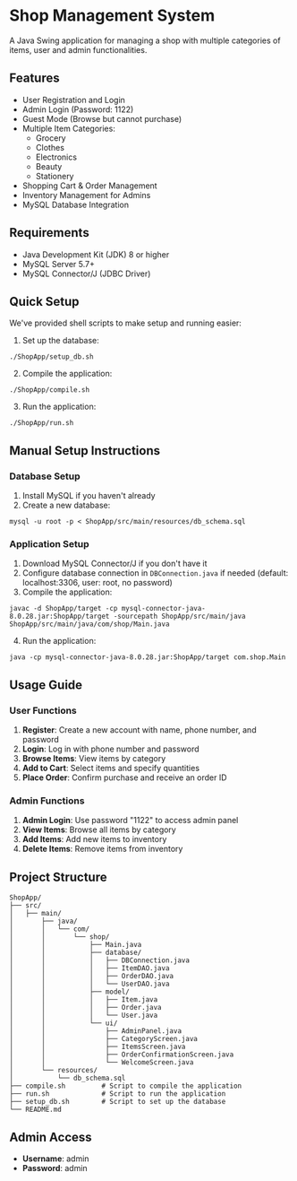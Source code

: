 # Shop Management System

A Java Swing application for managing a shop with multiple categories of items, user and admin functionalities.

## Features

- User Registration and Login
- Admin Login (Password: 1122)
- Guest Mode (Browse but cannot purchase)
- Multiple Item Categories:
  - Grocery
  - Clothes
  - Electronics
  - Beauty
  - Stationery
- Shopping Cart & Order Management
- Inventory Management for Admins
- MySQL Database Integration

## Requirements

- Java Development Kit (JDK) 8 or higher
- MySQL Server 5.7+
- MySQL Connector/J (JDBC Driver)

## Quick Setup

We've provided shell scripts to make setup and running easier:

1. Set up the database:
```
./ShopApp/setup_db.sh
```

2. Compile the application:
```
./ShopApp/compile.sh
```

3. Run the application:
```
./ShopApp/run.sh
```

## Manual Setup Instructions

### Database Setup

1. Install MySQL if you haven't already
2. Create a new database:
```
mysql -u root -p < ShopApp/src/main/resources/db_schema.sql
```

### Application Setup

1. Download MySQL Connector/J if you don't have it
2. Configure database connection in `DBConnection.java` if needed (default: localhost:3306, user: root, no password)
3. Compile the application:
```
javac -d ShopApp/target -cp mysql-connector-java-8.0.28.jar:ShopApp/target -sourcepath ShopApp/src/main/java ShopApp/src/main/java/com/shop/Main.java
```
4. Run the application:
```
java -cp mysql-connector-java-8.0.28.jar:ShopApp/target com.shop.Main
```

## Usage Guide

### User Functions

1. **Register**: Create a new account with name, phone number, and password
2. **Login**: Log in with phone number and password
3. **Browse Items**: View items by category
4. **Add to Cart**: Select items and specify quantities
5. **Place Order**: Confirm purchase and receive an order ID

### Admin Functions

1. **Admin Login**: Use password "1122" to access admin panel
2. **View Items**: Browse all items by category
3. **Add Items**: Add new items to inventory
4. **Delete Items**: Remove items from inventory

## Project Structure

```
ShopApp/
├── src/
│   ├── main/
│       ├── java/
│       │   └── com/
│       │       └── shop/
│       │           ├── Main.java
│       │           ├── database/
│       │           │   ├── DBConnection.java
│       │           │   ├── ItemDAO.java
│       │           │   ├── OrderDAO.java
│       │           │   └── UserDAO.java
│       │           ├── model/
│       │           │   ├── Item.java
│       │           │   ├── Order.java
│       │           │   └── User.java
│       │           └── ui/
│       │               ├── AdminPanel.java
│       │               ├── CategoryScreen.java
│       │               ├── ItemsScreen.java
│       │               ├── OrderConfirmationScreen.java
│       │               └── WelcomeScreen.java
│       └── resources/
│           └── db_schema.sql
├── compile.sh         # Script to compile the application
├── run.sh             # Script to run the application
├── setup_db.sh        # Script to set up the database
└── README.md
```

## Admin Access

- **Username**: admin
- **Password**: admin 
